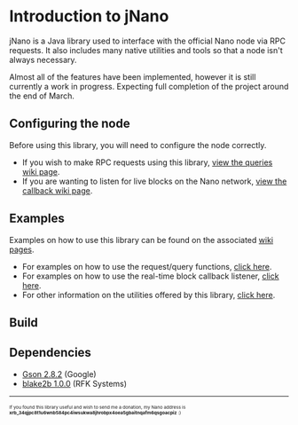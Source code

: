 # Introduction to jNano
jNano is a Java library used to interface with the official Nano node via RPC requests.
It also includes many native utilities and tools so that a node isn't always necessary.

Almost all of the features have been implemented, however it is still currently a work in progress.
Expecting full completion of the project around the end of March.


## Configuring the node
Before using this library, you will need to configure the node correctly.
- If you wish to make RPC requests using this library, [view the queries wiki page](https://github.com/koczadly/jNano/wiki/Query-requests#node-configuration).
- If you are wanting to listen for live blocks on the Nano network, [view the callback wiki page](https://github.com/koczadly/jNano/wiki/Block-callback#node-configuration).

## Examples
Examples on how to use this library can be found on the associated [wiki pages](https://github.com/koczadly/jNano/wiki/).
- For examples on how to use the request/query functions, [click here](https://github.com/koczadly/jNano/wiki/Query-requests#how-to-use-the-library).
- For examples on how to use the real-time block callback listener, [click here](https://github.com/koczadly/jNano/wiki/Block-callback#how-to-use-the-library).
- For other information on the utilities offered by this library, [click here](https://github.com/koczadly/jNano/wiki/Utilities).

## Build


## Dependencies
- [Gson 2.8.2](https://github.com/google/gson) (Google)
- [blake2b 1.0.0](https://github.com/rfksystems/blake2b) (RFK Systems) 


---

<sup><sup><sup>If you found this library useful and wish to send me a donation, my Nano address is <b>xrb_34qjpc8t1u6wnb584pc4iwsukwa8jhrobpx4oea5gbaitnqafm6qsgoacpiz</b> :)</sup></sup></sup>